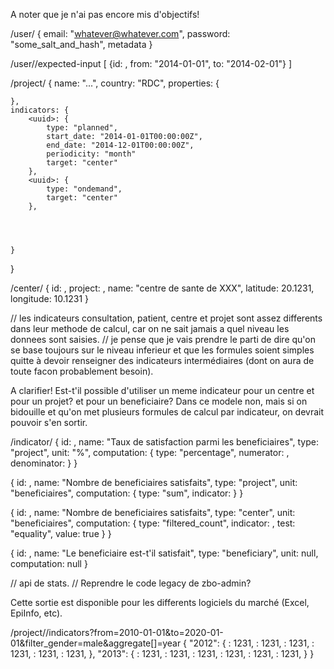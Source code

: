 A noter que je n'ai pas encore mis d'objectifs!


/user/<uuid>
{
	email: "whatever@whatever.com",
	password: "some_salt_and_hash",
	metadata
}

/user/<uuid>/expected-input
[
	{id: <uuid>, from: "2014-01-01", to: "2014-02-01"}
]

/project/<uuid>
{
	name: "...",
	country: "RDC",
	properties: {

	},
	indicators: {
		<uuid>: {
			type: "planned",
			start_date: "2014-01-01T00:00:00Z",
			end_date: "2014-12-01T00:00:00Z",
			periodicity: "month"
			target: "center"
		},
		<uuid>: {
			type: "ondemand",
			target: "center"
		},
		



	}
}

/center/<uuid>
{
	id: <uuid>,
	project: <uuid>,
	name: "centre de sante de XXX",
	latitude: 20.1231,
	longitude: 10.1231
}



// les indicateurs consultation, patient, centre et projet sont assez differents dans leur methode de calcul, car on ne sait jamais a quel niveau les donnees sont saisies.
// je pense que je vais prendre le parti de dire qu'on se base toujours sur le niveau inferieur et que les formules soient simples quitte à devoir renseigner des indicateurs intermédiaires (dont on aura de toute facon probablement besoin).


A clarifier!
Est-t'il possible d'utiliser un meme indicateur pour un centre et pour un projet?
et pour un beneficiaire?
Dans ce modele non, mais si on bidouille et qu'on met plusieurs formules de calcul par indicateur, on devrait pouvoir s'en sortir.


/indicator/<uuid>
{
	id: <uuid>,
	name: "Taux de satisfaction parmi les beneficiaires",
	type: "project",
	unit: "%",
	computation: {
		type: "percentage",
		numerator: <uuid>,
		denominator: <uuid>
	}
}

{
	id: <uuid>,
	name: "Nombre de beneficiaires satisfaits",
	type: "project",
	unit: "beneficiaires",
	computation: {
		type: "sum",
		indicator: <uuid>
	}
}

{
	id: <uuid>,
	name: "Nombre de beneficiaires satisfaits",
	type: "center",
	unit: "beneficiaires",
	computation: {
		type: "filtered_count",
		indicator: <uuid>,
		test: "equality",
		value: true
	}
}

{
	id: <uuid>,
	name: "Le beneficiaire est-t'il satisfait",
	type: "beneficiary",
	unit: null,
	computation: null
}


// api de stats.
// Reprendre le code legacy de zbo-admin?

Cette sortie est disponible pour les differents logiciels du marché (Excel, EpiInfo, etc).

/project/<uuid>/indicators?from=2010-01-01&to=2020-01-01&filter_gender=male&aggregate[]=year
{
	"2012": {
		<uuid>: 1231,
		<uuid>: 1231,
		<uuid>: 1231,
		<uuid>: 1231,
		<uuid>: 1231,
		<uuid>: 1231,
	},
	"2013": {
		<uuid>: 1231,
		<uuid>: 1231,
		<uuid>: 1231,
		<uuid>: 1231,
		<uuid>: 1231,
		<uuid>: 1231,
	}
}


